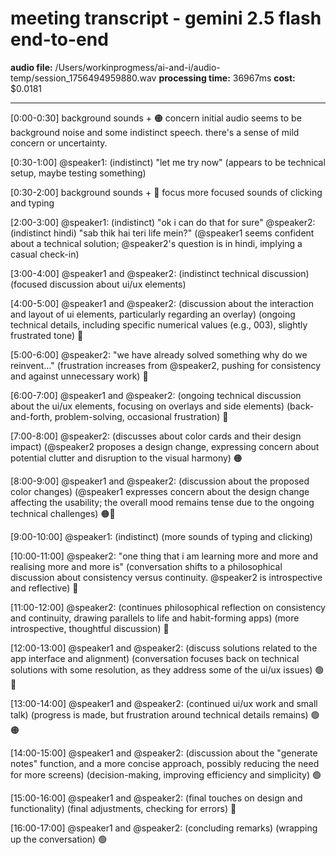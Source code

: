 # meeting transcript - gemini 2.5 flash end-to-end

**audio file:** /Users/workinprogmess/ai-and-i/audio-temp/session_1756494959880.wav
**processing time:** 36967ms
**cost:** $0.0181

---

[0:00-0:30] background sounds + 🟠 concern
initial audio seems to be background noise and some indistinct speech.  there's a sense of mild concern or uncertainty.

[0:30-1:00] @speaker1:  (indistinct) "let me try now"
(appears to be technical setup, maybe testing something)

[0:30-2:00] background sounds + 🔵 focus
more focused sounds of clicking and typing

[2:00-3:00] @speaker1: (indistinct) "ok i can do that for sure"  @speaker2: (indistinct hindi)  "sab thik hai teri life mein?"
(@speaker1 seems confident about a technical solution; @speaker2's question is in hindi, implying a casual check-in)

[3:00-4:00] @speaker1 and @speaker2: (indistinct technical discussion)  
(focused discussion about ui/ux elements)

[4:00-5:00] @speaker1 and @speaker2: (discussion about the interaction and layout of ui elements, particularly regarding an overlay)
(ongoing technical details, including specific numerical values (e.g., 003), slightly frustrated tone) 🔴

[5:00-6:00] @speaker2: "we have already solved something why do we reinvent..."
(frustration increases from @speaker2, pushing for consistency and against unnecessary work) 🔴

[6:00-7:00] @speaker1 and @speaker2: (ongoing technical discussion about the ui/ux elements, focusing on overlays and side elements)
(back-and-forth, problem-solving, occasional frustration) 🔴

[7:00-8:00] @speaker2:  (discusses about color cards and their design impact)
(@speaker2 proposes a design change, expressing concern about potential clutter and disruption to the visual harmony) 🟠

[8:00-9:00] @speaker1 and @speaker2: (discussion about the proposed color changes)
(@speaker1 expresses concern about the design change affecting the usability; the overall mood remains tense due to the ongoing technical challenges) 🟠🔴

[9:00-10:00] @speaker1:  (indistinct)
(more sounds of typing and clicking)

[10:00-11:00] @speaker2: "one thing that i am learning more and more and realising more and more is"
(conversation shifts to a philosophical discussion about consistency versus continuity.  @speaker2 is introspective and reflective) 🔵

[11:00-12:00] @speaker2: (continues philosophical reflection on consistency and continuity, drawing parallels to life and habit-forming apps)
(more introspective, thoughtful discussion) 🔵

[12:00-13:00] @speaker1 and @speaker2: (discuss solutions related to the app interface and alignment)
(conversation focuses back on technical solutions with some resolution, as they address some of the ui/ux issues) 🟢🔵

[13:00-14:00] @speaker1 and @speaker2: (continued ui/ux work and small talk)
(progress is made, but frustration around technical details remains) 🟢🟠

[14:00-15:00] @speaker1 and @speaker2: (discussion about the "generate notes" function, and a more concise approach, possibly reducing the need for more screens)
(decision-making, improving efficiency and simplicity) 🟢

[15:00-16:00]  @speaker1 and @speaker2: (final touches on design and functionality)
(final adjustments, checking for errors) 🔵

[16:00-17:00] @speaker1 and @speaker2: (concluding remarks)
(wrapping up the conversation) 🟢